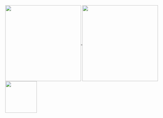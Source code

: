 <a href="https://github.com/anuraghazra/github-readme-stats">
  <img height=240 align="center" src="https://github-readme-stats.vercel.app/api?username=lynliam&show_icons=true&theme=radical" />
</a>
<a href="https://github.com/anuraghazra/convoychat">
  <img height=240 align="center" src="https://github-readme-stats.vercel.app/api/top-langs/?username=lynliam&layout=donut&langs_count=4&card_width=320" />
</a>
<a href="https://github.com/anuraghazra/github-readme-stats">
  <img height=100 align="center" src="https://github-readme-stats.vercel.app/api/pin/?username=anuraghazra&repo=github-readme-stats" />
</a>